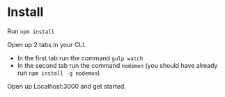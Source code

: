 # Install
Run `npm install`

Open up 2 tabs in your CLI.
  - In the first tab run the command `gulp watch`
  - In the second tab run the command `nodemon` (you should have already run `npm install -g nodemon`)

Open up Localhost:3000 and get started.
